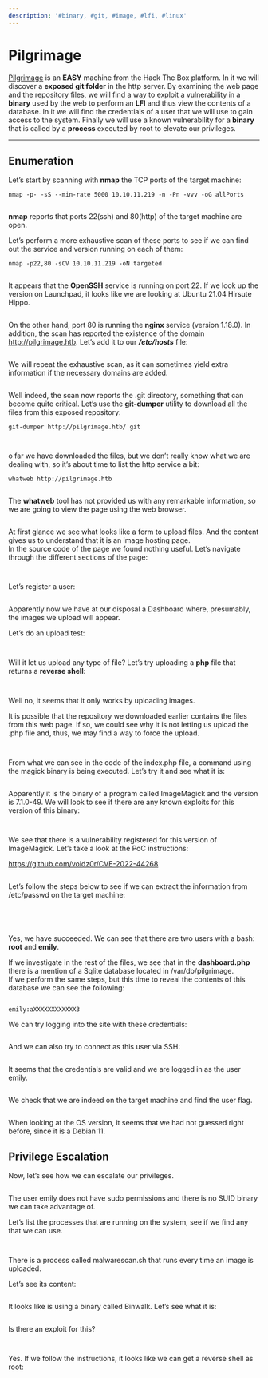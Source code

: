 ```yaml
---
description: '#binary, #git, #image, #lfi, #linux'
---
```


# Pilgrimage

[Pilgrimage](https://app.hackthebox.com/machines/Pilgrimage) is an **EASY** machine from the Hack The Box platform. In it we will discover a **exposed git folder** in the http server. By examining the web page and the repository files, we will find a way to exploit a vulnerability in a **binary** used by the web to perform an **LFI** and thus view the contents of a database. In it we will find the credentials of a user that we will use to gain access to the system. Finally we will use a known vulnerability for a **binary** that is called by a **process** executed by root to elevate our privileges.

***

## Enumeration <a href="#user-content-enumeration" id="user-content-enumeration"></a>

Let’s start by scanning with **nmap** the TCP ports of the target machine:

`nmap -p- -sS --min-rate 5000 10.10.11.219 -n -Pn -vvv -oG allPorts`

<figure><img src="../../.gitbook/assets/Pasted image 20230903133707.png" alt=""><figcaption></figcaption></figure>

**nmap** reports that ports 22(ssh) and 80(http) of the target machine are open.

Let’s perform a more exhaustive scan of these ports to see if we can find out the service and version running on each of them:

`nmap -p22,80 -sCV 10.10.11.219 -oN targeted`

<figure><img src="../../.gitbook/assets/Pasted image 20230903134027.png" alt=""><figcaption></figcaption></figure>

It appears that the **OpenSSH** service is running on port 22. If we look up the version on Launchpad, it looks like we are looking at Ubuntu 21.04 Hirsute Hippo.

<figure><img src="../../.gitbook/assets/Pasted image 20230903133850.png" alt=""><figcaption></figcaption></figure>

On the other hand, port 80 is running the **nginx** service (version 1.18.0). In addition, the scan has reported the existence of the domain http://pilgrimage.htb. Let’s add it to our _**/etc/hosts**_ file:

<figure><img src="../../.gitbook/assets/Pasted image 20230903134113.png" alt=""><figcaption></figcaption></figure>

We will repeat the exhaustive scan, as it can sometimes yield extra information if the necessary domains are added.

<figure><img src="../../.gitbook/assets/Pasted image 20230903134202 (1).png" alt=""><figcaption></figcaption></figure>

Well indeed, the scan now reports the .git directory, something that can become quite critical. Let’s use the **git-dumper** utility to download all the files from this exposed repository:

`git-dumper http://pilgrimage.htb/ git`

<figure><img src="../../.gitbook/assets/Pasted image 20230903134416 (1).png" alt=""><figcaption></figcaption></figure>

<figure><img src="../../.gitbook/assets/Pasted image 20230903134454 (1).png" alt=""><figcaption></figcaption></figure>

o far we have downloaded the files, but we don’t really know what we are dealing with, so it’s about time to list the http service a bit:

`whatweb http://pilgrimage.htb`

<figure><img src="../../.gitbook/assets/Pasted image 20230903134516.png" alt=""><figcaption></figcaption></figure>

The **whatweb** tool has not provided us with any remarkable information, so we are going to view the page using the web browser.

<figure><img src="../../.gitbook/assets/imagen (9) (1) (1).png" alt=""><figcaption></figcaption></figure>

At first glance we see what looks like a form to upload files. And the content gives us to understand that it is an image hosting page.\
In the source code of the page we found nothing useful. Let’s navigate through the different sections of the page:

<figure><img src="../../.gitbook/assets/imagen (1) (1) (1) (1) (1).png" alt=""><figcaption></figcaption></figure>

<figure><img src="../../.gitbook/assets/imagen (2) (1) (1) (1) (1).png" alt=""><figcaption></figcaption></figure>

Let’s register a user:

<figure><img src="../../.gitbook/assets/imagen (3) (1) (1) (1) (1).png" alt=""><figcaption></figcaption></figure>

Apparently now we have at our disposal a Dashboard where, presumably, the images we upload will appear.

Let’s do an upload test:

<figure><img src="../../.gitbook/assets/Pasted image 20230903134739.png" alt=""><figcaption></figcaption></figure>

<figure><img src="../../.gitbook/assets/Pasted image 20230903134801.png" alt=""><figcaption></figcaption></figure>

Will it let us upload any type of file? Let’s try uploading a **php** file that returns a **reverse shell**:

<figure><img src="../../.gitbook/assets/Pasted image 20230903134912.png" alt=""><figcaption></figcaption></figure>

<figure><img src="../../.gitbook/assets/Pasted image 20230903135239.png" alt=""><figcaption></figcaption></figure>

Well no, it seems that it only works by uploading images.

It is possible that the repository we downloaded earlier contains the files from this web page. If so, we could see why it is not letting us upload the .php file and, thus, we may find a way to force the upload.

<figure><img src="../../.gitbook/assets/Pasted image 20230903135302.png" alt=""><figcaption></figcaption></figure>

<figure><img src="../../.gitbook/assets/Pasted image 20230903135323.png" alt=""><figcaption></figcaption></figure>

From what we can see in the code of the index.php file, a command using the magick binary is being executed. Let’s try it and see what it is:

<figure><img src="../../.gitbook/assets/Pasted image 20230903135358.png" alt=""><figcaption></figcaption></figure>

Apparently it is the binary of a program called ImageMagick and the version is 7.1.0-49. We will look to see if there are any known exploits for this version of this binary:

<figure><img src="../../.gitbook/assets/Pasted image 20230903140444.png" alt=""><figcaption></figcaption></figure>

<figure><img src="../../.gitbook/assets/Pasted image 20230903140539.png" alt=""><figcaption></figcaption></figure>

We see that there is a vulnerability registered for this version of ImageMagick. Let’s take a look at the PoC instructions:

https://github.com/voidz0r/CVE-2022-44268

<figure><img src="../../.gitbook/assets/Pasted image 20230903140758.png" alt=""><figcaption></figcaption></figure>

Let’s follow the steps below to see if we can extract the information from /etc/passwd on the target machine:

<figure><img src="../../.gitbook/assets/Pasted image 20230903141356.png" alt=""><figcaption></figcaption></figure>

<figure><img src="../../.gitbook/assets/Pasted image 20230903141510.png" alt=""><figcaption></figcaption></figure>

<figure><img src="../../.gitbook/assets/Pasted image 20230903142037.png" alt=""><figcaption></figcaption></figure>

<figure><img src="../../.gitbook/assets/Pasted image 20230903142818.png" alt=""><figcaption></figcaption></figure>

Yes, we have succeeded. We can see that there are two users with a bash: **root** and **emily**.

If we investigate in the rest of the files, we see that in the **dashboard.php** there is a mention of a Sqlite database located in /var/db/pilgrimage.\
If we perform the same steps, but this time to reveal the contents of this database we can see the following:

<figure><img src="../../.gitbook/assets/image (92).png" alt=""><figcaption></figcaption></figure>

`emily:aXXXXXXXXXXXX3`

We can try logging into the site with these credentials:

<figure><img src="../../.gitbook/assets/Pasted image 20230903155352.png" alt=""><figcaption></figcaption></figure>

And we can also try to connect as this user via SSH:

<figure><img src="../../.gitbook/assets/Pasted image 20230903155432.png" alt=""><figcaption></figcaption></figure>

It seems that the credentials are valid and we are logged in as the user emily.

<figure><img src="../../.gitbook/assets/image (2) (1).png" alt=""><figcaption></figcaption></figure>

We check that we are indeed on the target machine and find the user flag.

<figure><img src="../../.gitbook/assets/Pasted image 20230903161321.png" alt=""><figcaption></figcaption></figure>

When looking at the OS version, it seems that we had not guessed right before, since it is a Debian 11.

## Privilege Escalation <a href="#user-content-privesc" id="user-content-privesc"></a>

Now, let’s see how we can escalate our privileges.

<figure><img src="../../.gitbook/assets/Pasted image 20230903160823.png" alt=""><figcaption></figcaption></figure>

The user emily does not have sudo permissions and there is no SUID binary we can take advantage of.

Let’s list the processes that are running on the system, see if we find any that we can use.

<figure><img src="../../.gitbook/assets/Pasted image 20230903165519.png" alt=""><figcaption></figcaption></figure>

<figure><img src="../../.gitbook/assets/Pasted image 20230903165655.png" alt=""><figcaption></figcaption></figure>

There is a process called malwarescan.sh that runs every time an image is uploaded.

Let’s see its content:

<figure><img src="../../.gitbook/assets/Pasted image 20230903165540.png" alt=""><figcaption></figcaption></figure>

It looks like is using a binary called Binwalk. Let’s see what it is:

<figure><img src="../../.gitbook/assets/Pasted image 20230903170935.png" alt=""><figcaption></figcaption></figure>

Is there an exploit for this?

<figure><img src="../../.gitbook/assets/Pasted image 20230903171008.png" alt=""><figcaption></figcaption></figure>

<figure><img src="../../.gitbook/assets/Pasted image 20230903173112.png" alt=""><figcaption></figcaption></figure>

Yes. If we follow the instructions, it looks like we can get a reverse shell as root:

<figure><img src="../../.gitbook/assets/image (3) (1).png" alt=""><figcaption></figcaption></figure>
